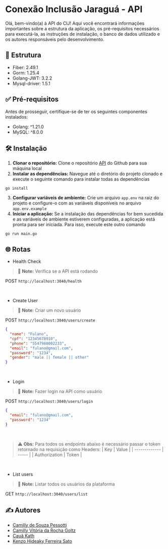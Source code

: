 # Conexão Inclusão Jaraguá - API

Olá, bem-vindo(a) à API do CIJ! Aqui você encontrará informações importantes sobre a estrutura da aplicação, os pré-requisitos necessários para executá-la, as instruções de instalação, o banco de dados utilizado e os autores responsáveis pelo desenvolvimento.

## 🧱 Estrutura

- Fiber: 2.49.1
- Gorm: 1.25.4
- Golang-JWT: 3.2.2
- Mysql-driver: 1.5.1

## ✅ Pré-requisitos

Antes de prosseguir, certifique-se de ter os seguintes componentes instalados:

- Golang: ^1.21.0
- MySQL: ^8.0.0

## 🛠 Instalação

1. **Clonar o repositório:** Clone o repositório [API](https://github.com/conexao-inclusao-jaragua/cij-api.git) do Github para sua máquina local
2. **Instalar as dependências:** Navegue até o diretório do projeto clonado e execute o seguinte comando para instalar todas as dependências
```
go install 
```
3. **Configurar variáveis de ambiente:** Crie um arquivo `app.env` na raiz do projeto e configure-o com as variáveis disponíveis no arquivo `app.env.example`
4. **Iniciar a aplicação:** Se a instalação das dependências for bem sucedida e as variáveis de ambiente estiverem configuradas, a aplicação está pronta para ser iniciada. Para isso, execute este outro comando
```
go run main.go
```

## 🌐 Rotas

* Health Check

> :memo: **Note:** Verifica se a API está rodando

POST ```http://localhost:3040/health```

<br>

* Create User

> :memo: **Note:** Criar um novo usuário

POST ```http://localhost:3040/users/create```
```json
{
  "name": "Fulano",
  "cpf": "12345678910",
  "phone": "5547988002233",
  "email": "fulano@gmail.com",
  "password": "1234",
  "gender": "male || female || other"
}
```

<br>

* Login

> :memo: **Note:** Fazer login na API como usuário

POST ```http://localhost:3040/users/login```
```json
{
  "email": "fulano@gmail.com",
  "password": "1234"
}
```

<br>

> :warning: **Obs:** Para todos os endpoints abaixo é necessário passar o token retornado na requisição como Headers:
> | Key           | Value |
> | ------------- | ----- |
> | Authorization | Token |

<br>

* List users

> :memo: **Note:** Listar todos os usuários da plataforma

GET ```http://localhost:3040/users/list```

## ✍ Autores

- [Camilly de Souza Pessotti](https://github.com/pessotticamilly)
- [Camilly Vitória da Rocha Goltz](https://github.com/VitoriaCamilly)
- [Cauã Kath](https://github.com/CauaKath)
- [Kenzo Hideaky Ferreira Sato](https://github.com/Kenzohfs)
